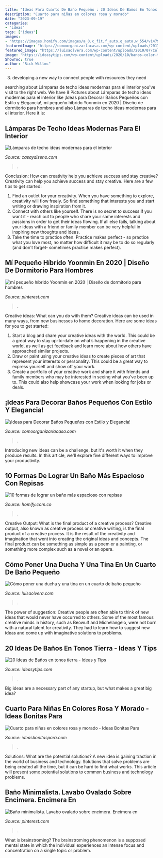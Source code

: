 ```yaml
---
title: "Ideas Para Cuarto De Baño Pequeño : 20 Ideas De Baños En Tonos Tierra"
description: "Cuarto para niñas en colores rosa y morado"
date: "2023-09-19"
categories:
- "ideas"
tags: ["ideas"]
images:
- "https://images.homify.com/images/a_0,c_fit,f_auto,q_auto,w_554/v1479750256/p/photo/image/1709888/IMG_3492_ok_peq/fotos-de-de-estilo-de.jpg"
featuredImage: "https://comoorganizarlacasa.com/wp-content/uploads/2017/09/ideas-para-decorar-banos-pequenos-16.jpg"
featured_image: "https://luisaolvera.com/wp-content/uploads/2019/07/Coloresencer25C325A1micasysanitariosdeba25C325B1o-1.jpg"
image: "https://ideasytips.com/wp-content/uploads/2020/10/banos-color-tierra10-864x1536.jpg"
ShowToc: true
author: "Rick Willms"
---
```



3. developing a new way to connect people with resources they need 

	

		
searching about Lámparas de techo ideas modernas para el interior you've visit to the right web. We have 8 Pictures about Lámparas de techo ideas modernas para el interior like ¡Ideas para Decorar Baños Pequeños con Estilo y Elegancia!, mí pequeño híbrido Yoonmin en 2020 | Diseño de dormitorio para hombres and also Lámparas de techo ideas modernas para el interior. Here it is:
		
    
## Lámparas De Techo Ideas Modernas Para El Interior

<img loading=lazy src="http://casaydiseno.com/wp-content/uploads/2015/05/lamparas-de-techo-ideas-modernas-habitacion-juvenil.jpeg" onerror="this.onerror=null;this.src='https://tse1.mm.bing.net/th?id=OIP.9A3NoVv-41UKE0mxDqGCHQHaLH&amp;pid=15.1';" alt="Lámparas de techo ideas modernas para el interior">

_Source: casaydiseno.com_

>. 

	

Conclusion: How can creativity help you achieve success and stay creative?
Creativity can help you achieve success and stay creative. Here are a few tips to get started: 
1. Find an outlet for your creativity. When you have something to explore, creativity will flow freely. So find something that interests you and start writing or drawing inspiration from it. 
2. Connect with others like yourself. There is no secret to success if you want it - reach out to people who share your same interests and passions in order to get their ideas flowing. If all else fails, talking about your ideas with a friend or family member can be very helpful in inspiring new thoughts and ideas. 
3. Take the time to practice often. Practice makes perfect - so practice what you love most, no matter how difficult it may be to do so regularly (and don't forget- sometimes practice makes perfect).

    
## Mí Pequeño Híbrido Yoonmin En 2020 | Diseño De Dormitorio Para Hombres

<img loading=lazy src="https://i.pinimg.com/736x/fd/75/0f/fd750fb201bc2a0744f6f47cd98f615a.jpg" onerror="this.onerror=null;this.src='https://tse1.mm.bing.net/th?id=OIP.QwBXqS53RuwW-0nPFpzV3QAAAA&amp;pid=15.1';" alt="mí pequeño híbrido Yoonmin en 2020 | Diseño de dormitorio para hombres">

_Source: pinterest.com_

>. 

	

Creative ideas: What can you do with them?
Creative ideas can be used in many ways, from new businesses to home decoration. Here are some ideas for you to get started: 
1. Start a blog and share your creative ideas with the world. This could be a great way to stay up-to-date on what’s happening in the creative world, as well as get feedback and learn more about how others have approached similar projects. 
2. Draw or paint using your creative ideas to create pieces of art that represent your interests or personality. This could be a great way to express yourself and show off your work. 
3. Create a portfolio of your creative work and share it with friends and family members who may be interested in seeing what you’ve been up to. This could also help showcase your work when looking for jobs or deals. 

    
## ¡Ideas Para Decorar Baños Pequeños Con Estilo Y Elegancia!

<img loading=lazy src="https://comoorganizarlacasa.com/wp-content/uploads/2017/09/ideas-para-decorar-banos-pequenos-16.jpg" onerror="this.onerror=null;this.src='https://tse2.mm.bing.net/th?id=OIP.xR3JLqVv0mSD__9_GElvQgHaJ4&amp;pid=15.1';" alt="¡Ideas para Decorar Baños Pequeños con Estilo y Elegancia!">

_Source: comoorganizarlacasa.com_

>. 

	

Introducing new ideas can be a challenge, but it's worth it when they produce results. In this article, we'll explore five different ways to improve your productivity.

    
## 10 Formas De Lograr Un Baño Más Espacioso Con Repisas

<img loading=lazy src="https://images.homify.com/images/a_0,c_fit,f_auto,q_auto,w_554/v1479750256/p/photo/image/1709888/IMG_3492_ok_peq/fotos-de-de-estilo-de.jpg" onerror="this.onerror=null;this.src='https://tse3.mm.bing.net/th?id=OIP.1NRRxTDryiZzwn4Vkx4JMAHaLH&amp;pid=15.1';" alt="10 formas de lograr un baño más espacioso con repisas">

_Source: homify.com.co_

>. 

	

Creative Output: What is the final product of a creative process?
Creative output, also known as creative process or creative writing, is the final product of a creative process. It is the result of the creativity and imagination that went into creating the original ideas and concepts. The final product can be something as simple as a poem or a painting, or something more complex such as a novel or an opera.

    
## Cómo Poner Una Ducha Y Una Tina En Un Cuarto De Baño Pequeño

<img loading=lazy src="https://luisaolvera.com/wp-content/uploads/2019/07/Coloresencer25C325A1micasysanitariosdeba25C325B1o-1.jpg" onerror="this.onerror=null;this.src='https://tse1.mm.bing.net/th?id=OIP.J47SYVMc2sulal_f9-RdfgAAAA&amp;pid=15.1';" alt="Cómo poner una ducha y una tina en un cuarto de baño pequeño">

_Source: luisaolvera.com_

>. 

	

The power of suggestion:
Creative people are often able to think of new ideas that would never have occurred to others. Some of the most famous creative minds in history, such as Beowulf and Michelangelo, were not born with a natural talent for creativity. They had to learn how to suggest new ideas and come up with imaginative solutions to problems.

    
## 20 Ideas De Baños En Tonos Tierra - Ideas Y Tips

<img loading=lazy src="https://ideasytips.com/wp-content/uploads/2020/10/banos-color-tierra10-864x1536.jpg" onerror="this.onerror=null;this.src='https://tse3.mm.bing.net/th?id=OIP.ApX35R3WUKXFxXdtrhJtoQHaNK&amp;pid=15.1';" alt="20 Ideas de Baños en tonos tierra - Ideas y Tips">

_Source: ideasytips.com_

>. 

	

Big ideas are a necessary part of any startup, but what makes a great big idea? 

    
## Cuarto Para Niñas En Colores Rosa Y Morado - Ideas Bonitas Para

<img loading=lazy src="https://ideasbonitaspara.com/wp-content/uploads/2020/08/cuarto-para-ninas-en-colores-rosa-y-morado-768x576.jpg" onerror="this.onerror=null;this.src='https://tse4.mm.bing.net/th?id=OIP.aKZ8BCBa4AXEhWjkqB7dUQHaFj&amp;pid=15.1';" alt="Cuarto para niñas en colores rosa y morado - Ideas Bonitas Para">

_Source: ideasbonitaspara.com_

>. 

	

Solutions: What are the potential solutions?
A new idea is gaining traction in the world of business and technology. Solutions that solve problems are being created all the time, but it can be hard to find what works. This article will present some potential solutions to common business and technology problems.

    
## Baño Minimalista. Lavabo Ovalado Sobre Encimera. Encimera En

<img loading=lazy src="https://i.pinimg.com/736x/5f/8e/6f/5f8e6f992a038205bf69b1ff63f676f3.jpg" onerror="this.onerror=null;this.src='https://tse3.mm.bing.net/th?id=OIP.ZuCjLNSSsgWH1ZmlEggBjAHaKt&amp;pid=15.1';" alt="Baño minimalista. Lavabo ovalado sobre encimera. Encimera en">

_Source: pinterest.com_

>. 

	

What is brainstroming?
The brainstroming phenomenon is a supposed mental state in which the individual experiences an intense focus and concentration on a single topic or problem.

